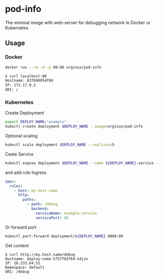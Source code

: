 # pod-info
The minimal image with web-server for debugging network in Docker or Kubernetes

## Usage

### Docker
```bash
docker run --rm -d -p 80:80 orginux/pod-info
```

```bash
$ curl localhost:80
Hostname: 837b80954f04
IP: 172.17.0.2
URI: /
```

### Kubernetes

Create Deployment
```bash
export DEPLOY_NAME="example"
kubectl create deployment $DEPLOY_NAME --image=orginux/pod-info
```

Optional scaling
```bash
kubectl scale deployment $DEPLOY_NAME --replicas=5
```


Ceate Service
```bash
kubectl expose deployment $DEPLOY_NAME --name ${DEPLOY_NAME}-service --target-port 80 --port 80
```

and add rule Ingress
```yaml
spec:
  rules:
    - host: my.host.name
      http:
        paths:
          - path: /debug
            backend:
              serviceName: example-service
              servicePort: 80
```


Or forward port
```bash
kubectl port-forward deployment/${DEPLOY_NAME} 8080:80
```


Get content
```
$ curl http://my.host.name/debug
Hostname: deploy-name-5757fb5f64-k4jzv
IP: 10.233.64.51
Namespace: default
URI: /debug
```
